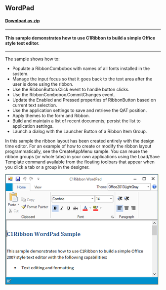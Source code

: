 ## WordPad
#### [Download as zip](https://grapecity.github.io/DownGit/#/home?url=https://github.com/GrapeCity/ComponentOne-WinForms-Samples/tree/master/Next\Ribbon\CS\WordPad)
____
#### This sample demonstrates how to use C1Ribbon to build a simple Office style text editor.
____
The sample shows how to:

* Populate a RibbonCombobox with names of all fonts installed in the system.
* Manage the input focus so that it goes back to the text area after the user is done using the ribbon.
* Use the RibbonButton.Click event to handle button clicks.
* Use the RibbonCombobox.CommitChanges event.
* Update the Enabled and Pressed properties of RibbonButton based on current text selection.
* Use the application settings to save and retrieve the QAT position.
* Apply themes to the form and Ribbon.
* Build and maintain a list of recent documents; persist the list to application settings.
* Launch a dialog with the Launcher Button of a Ribbon Item Group.

In this sample the ribbon layout has been created entirely with the design time editor.
For an example of how to create or modify the ribbon layout programmatically, see the CreateAppMenu sample.
You can reuse the ribbon groups (or whole tabs) in your own applications using the Load/Save Template command available from the floating toolbars that
appear when you click a tab or a group in the designer.

![screenshot](screenshot.PNG)
